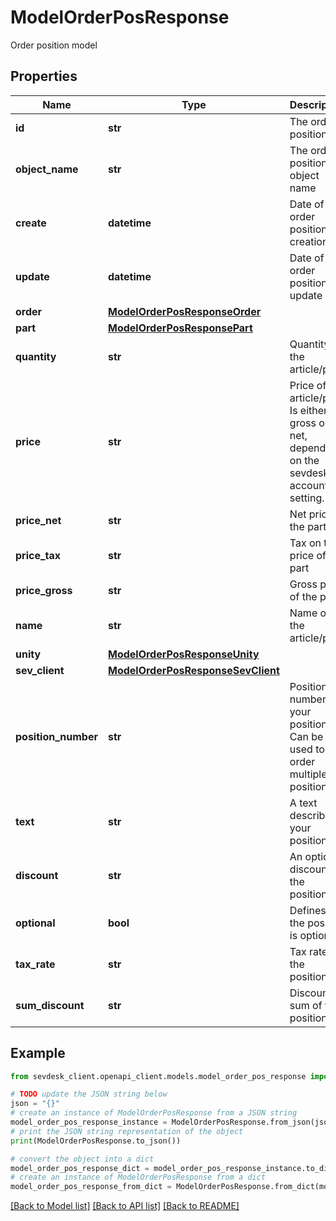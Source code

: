 # ModelOrderPosResponse

Order position model

## Properties

Name | Type | Description | Notes
------------ | ------------- | ------------- | -------------
**id** | **str** | The order position id | [optional] [readonly] 
**object_name** | **str** | The order position object name | [optional] [readonly] 
**create** | **datetime** | Date of order position creation | [optional] [readonly] 
**update** | **datetime** | Date of last order position update | [optional] [readonly] 
**order** | [**ModelOrderPosResponseOrder**](ModelOrderPosResponseOrder.md) |  | [optional] 
**part** | [**ModelOrderPosResponsePart**](ModelOrderPosResponsePart.md) |  | [optional] 
**quantity** | **str** | Quantity of the article/part | [optional] 
**price** | **str** | Price of the article/part. Is either gross or net, depending on the sevdesk account setting. | [optional] 
**price_net** | **str** | Net price of the part | [optional] [readonly] 
**price_tax** | **str** | Tax on the price of the part | [optional] 
**price_gross** | **str** | Gross price of the part | [optional] 
**name** | **str** | Name of the article/part. | [optional] 
**unity** | [**ModelOrderPosResponseUnity**](ModelOrderPosResponseUnity.md) |  | [optional] 
**sev_client** | [**ModelOrderPosResponseSevClient**](ModelOrderPosResponseSevClient.md) |  | [optional] 
**position_number** | **str** | Position number of your position. Can be used to order multiple positions. | [optional] 
**text** | **str** | A text describing your position. | [optional] 
**discount** | **str** | An optional discount of the position. | [optional] 
**optional** | **bool** | Defines if the position is optional. | [optional] 
**tax_rate** | **str** | Tax rate of the position. | [optional] 
**sum_discount** | **str** | Discount sum of the position | [optional] [readonly] 

## Example

```python
from sevdesk_client.openapi_client.models.model_order_pos_response import ModelOrderPosResponse

# TODO update the JSON string below
json = "{}"
# create an instance of ModelOrderPosResponse from a JSON string
model_order_pos_response_instance = ModelOrderPosResponse.from_json(json)
# print the JSON string representation of the object
print(ModelOrderPosResponse.to_json())

# convert the object into a dict
model_order_pos_response_dict = model_order_pos_response_instance.to_dict()
# create an instance of ModelOrderPosResponse from a dict
model_order_pos_response_from_dict = ModelOrderPosResponse.from_dict(model_order_pos_response_dict)
```
[[Back to Model list]](../README.md#documentation-for-models) [[Back to API list]](../README.md#documentation-for-api-endpoints) [[Back to README]](../README.md)


